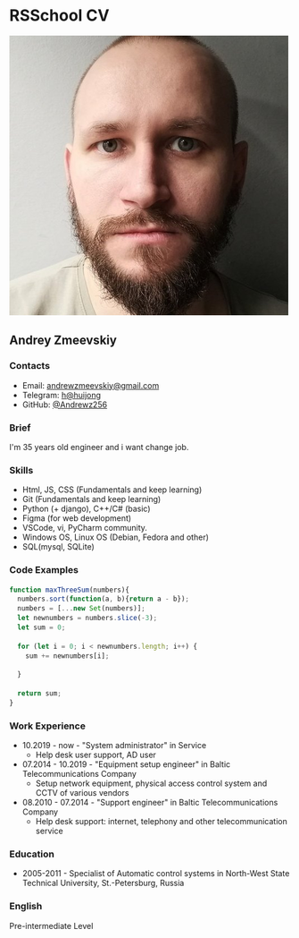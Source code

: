 # RSSchool CV

![photo](735888263.jpeg)

## Andrey Zmeevskiy

### Contacts

- Email: [andrewzmeevskiy@gmail.com](mailto:andrewzmeevskiy@gmail.com)
- Telegram: [h@huijong](https://t.me/huijong)
- GitHub: [@Andrewz256](https://github.com/Andrewz256)

### Brief

I'm 35 years old engineer and i want change job.

### Skills

- Html, JS, CSS (Fundamentals and keep learning)
- Git (Fundamentals and keep learning)
- Python (+ django), C++/C# (basic)
- Figma (for web development)
- VSCode, vi, PyCharm community.
- Windows OS, Linux OS (Debian, Fedora and other)
- SQL(mysql, SQLite)

### Code Examples

```js
function maxThreeSum(numbers){
  numbers.sort(function(a, b){return a - b});
  numbers = [...new Set(numbers)];
  let newnumbers = numbers.slice(-3);
  let sum = 0;
  
  for (let i = 0; i < newnumbers.length; i++) {
    sum += newnumbers[i];
    
  }
    
  return sum;
}
```

### Work Experience

- 10.2019 - now - "System administrator" in Service
  - Help desk user support, AD user
- 07.2014 - 10.2019 - "Equipment setup engineer" in Baltic Telecommunications Company
  - Setup network equipment, physical access control system and CCTV of various vendors
- 08.2010 - 07.2014 - "Support engineer" in Baltic Telecommunications Company
  - Help desk support: internet, telephony and other telecommunication service

### Education

- 2005-2011 - Specialist of Automatic control systems in North-West State Technical University, St.-Petersburg, Russia

### English

Pre-intermediate Level
